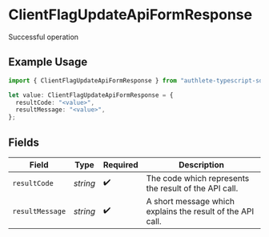 # ClientFlagUpdateApiFormResponse

Successful operation

## Example Usage

```typescript
import { ClientFlagUpdateApiFormResponse } from "authlete-typescript-sdk/models/operations";

let value: ClientFlagUpdateApiFormResponse = {
  resultCode: "<value>",
  resultMessage: "<value>",
};
```

## Fields

| Field                                                      | Type                                                       | Required                                                   | Description                                                |
| ---------------------------------------------------------- | ---------------------------------------------------------- | ---------------------------------------------------------- | ---------------------------------------------------------- |
| `resultCode`                                               | *string*                                                   | :heavy_check_mark:                                         | The code which represents the result of the API call.      |
| `resultMessage`                                            | *string*                                                   | :heavy_check_mark:                                         | A short message which explains the result of the API call. |